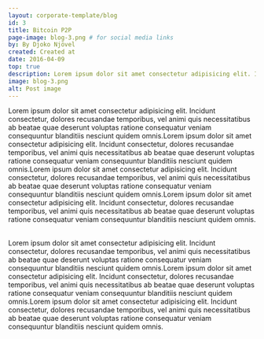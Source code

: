 ```yaml
---
layout: corporate-template/blog
id: 3
title: Bitcoin P2P
page-image: blog-3.png # for social media links
by: By Djoko Njövel
created: Created at
date: 2016-04-09
top: true
description: Lorem ipsum dolor sit amet consectetur adipisicing elit. Incidunt consectetur, dolores recusandae temporibus, vel animi quis necessitatibus ab beatae quae deserunt voluptas ratione consequatur veniam consequuntur blanditiis nesciunt quidem omnis.
image: blog-3.png
alt: Post image
---
```


Lorem ipsum dolor sit amet consectetur adipisicing elit. Incidunt consectetur, dolores recusandae temporibus, vel animi quis necessitatibus ab beatae quae deserunt voluptas ratione consequatur veniam consequuntur blanditiis nesciunt quidem omnis.Lorem ipsum dolor sit amet consectetur adipisicing elit. Incidunt consectetur, dolores recusandae temporibus, vel animi quis necessitatibus ab beatae quae deserunt voluptas ratione consequatur veniam consequuntur blanditiis nesciunt quidem omnis.Lorem ipsum dolor sit amet consectetur adipisicing elit. Incidunt consectetur, dolores recusandae temporibus, vel animi quis necessitatibus ab beatae quae deserunt voluptas ratione consequatur veniam consequuntur blanditiis nesciunt quidem omnis.Lorem ipsum dolor sit amet consectetur adipisicing elit. Incidunt consectetur, dolores recusandae temporibus, vel animi quis necessitatibus ab beatae quae deserunt voluptas ratione consequatur veniam consequuntur blanditiis nesciunt quidem omnis.

<br>
Lorem ipsum dolor sit amet consectetur adipisicing elit. Incidunt consectetur, dolores recusandae temporibus, vel animi quis necessitatibus ab beatae quae deserunt voluptas ratione consequatur veniam consequuntur blanditiis nesciunt quidem omnis.Lorem ipsum dolor sit amet consectetur adipisicing elit. Incidunt consectetur, dolores recusandae temporibus, vel animi quis necessitatibus ab beatae quae deserunt voluptas ratione consequatur veniam consequuntur blanditiis nesciunt quidem omnis.Lorem ipsum dolor sit amet consectetur adipisicing elit. Incidunt consectetur, dolores recusandae temporibus, vel animi quis necessitatibus ab beatae quae deserunt voluptas ratione consequatur veniam consequuntur blanditiis nesciunt quidem omnis.

